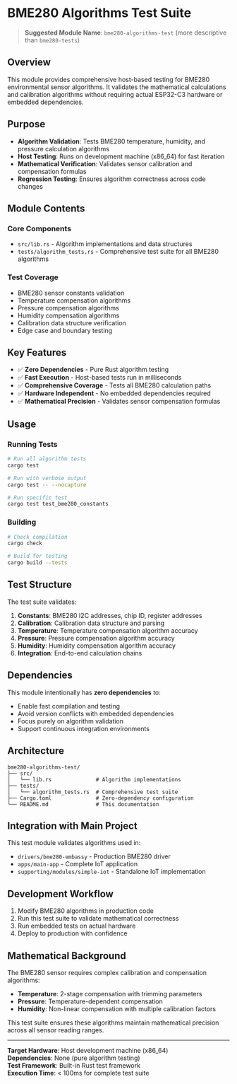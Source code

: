 # BME280 Algorithms Test Suite

> **Suggested Module Name**: `bme280-algorithms-test` (more descriptive than `bme280-tests`)

## Overview

This module provides comprehensive host-based testing for BME280 environmental sensor algorithms. It validates the mathematical calculations and calibration algorithms without requiring actual ESP32-C3 hardware or embedded dependencies.

## Purpose

- **Algorithm Validation**: Tests BME280 temperature, humidity, and pressure calculation algorithms
- **Host Testing**: Runs on development machine (x86_64) for fast iteration
- **Mathematical Verification**: Validates sensor calibration and compensation formulas
- **Regression Testing**: Ensures algorithm correctness across code changes

## Module Contents

### Core Components
- `src/lib.rs` - Algorithm implementations and data structures
- `tests/algorithm_tests.rs` - Comprehensive test suite for all BME280 algorithms

### Test Coverage
- BME280 sensor constants validation
- Temperature compensation algorithms
- Pressure compensation algorithms  
- Humidity compensation algorithms
- Calibration data structure verification
- Edge case and boundary testing

## Key Features

- ✅ **Zero Dependencies** - Pure Rust algorithm testing
- ✅ **Fast Execution** - Host-based tests run in milliseconds
- ✅ **Comprehensive Coverage** - Tests all BME280 calculation paths
- ✅ **Hardware Independent** - No embedded dependencies required
- ✅ **Mathematical Precision** - Validates sensor compensation formulas

## Usage

### Running Tests
```bash
# Run all algorithm tests
cargo test

# Run with verbose output
cargo test -- --nocapture

# Run specific test
cargo test test_bme280_constants
```

### Building
```bash
# Check compilation
cargo check

# Build for testing
cargo build --tests
```

## Test Structure

The test suite validates:

1. **Constants**: BME280 I2C addresses, chip ID, register addresses
2. **Calibration**: Calibration data structure and parsing
3. **Temperature**: Temperature compensation algorithm accuracy
4. **Pressure**: Pressure compensation algorithm accuracy  
5. **Humidity**: Humidity compensation algorithm accuracy
6. **Integration**: End-to-end calculation chains

## Dependencies

This module intentionally has **zero dependencies** to:
- Enable fast compilation and testing
- Avoid version conflicts with embedded dependencies
- Focus purely on algorithm validation
- Support continuous integration environments

## Architecture

```
bme280-algorithms-test/
├── src/
│   └── lib.rs              # Algorithm implementations
├── tests/
│   └── algorithm_tests.rs  # Comprehensive test suite
├── Cargo.toml              # Zero-dependency configuration
└── README.md               # This documentation
```

## Integration with Main Project

This test module validates algorithms used in:
- `drivers/bme280-embassy` - Production BME280 driver
- `apps/main-app` - Complete IoT application
- `supporting/modules/simple-iot` - Standalone IoT implementation

## Development Workflow

1. Modify BME280 algorithms in production code
2. Run this test suite to validate mathematical correctness
3. Run embedded tests on actual hardware
4. Deploy to production with confidence

## Mathematical Background

The BME280 sensor requires complex calibration and compensation algorithms:
- **Temperature**: 2-stage compensation with trimming parameters
- **Pressure**: Temperature-dependent compensation
- **Humidity**: Non-linear compensation with multiple calibration factors

This test suite ensures these algorithms maintain mathematical precision across all sensor reading ranges.

---

**Target Hardware**: Host development machine (x86_64)  
**Dependencies**: None (pure algorithm testing)  
**Test Framework**: Built-in Rust test framework  
**Execution Time**: < 100ms for complete test suite